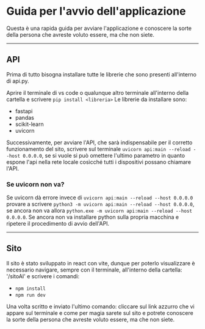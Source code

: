 # Guida per l'avvio dell'applicazione

Questa è una rapida guida per avviare l'applicazione e conoscere la sorte della persona che avreste voluto essere, ma che non siete.

---

## API

Prima di tutto bisogna installare tutte le librerie che sono presenti all'interno di api.py.

Aprire il terminale di vs code o qualunque altro terminale all'interno della cartella e scrivere `pip install <libreria>`
Le librerie da installare sono:

- fastapi
- pandas
- scikit-learn
- uvicorn

Successivamente, per avviare l'API, che sarà indispensabile per il corretto funzionamento del sito, scrivere sul terminale `uvicorn api:main --reload --host 0.0.0.0`, se si vuole si può omettere l'ultimo parametro in quanto espone l'api nella rete locale cosìcché tutti i dispositivi possano chiamare l'API.

### Se uvicorn non va?

Se uvicorn dà errore invece di `uvicorn api:main --reload --host 0.0.0.0` provare a scrivere `python3 -m uvicorn api:main --reload --host 0.0.0.0`, se ancora non va allora `python.exe -m uvicorn api:main --reload --host 0.0.0.0`.
Se ancora non va installare python sulla propria macchina e ripetere il procedimento di avvio dell'API.

---

## Sito

Il sito è stato sviluppato in react con vite, dunque per poterlo visualizzare è necessario navigare, sempre con il terminale, all'interno della cartella: '/sitoAI' e scrivere i comandi:

- `npm install`
- `npm run dev`

Una volta scritto e inviato l'ultimo comando: cliccare sul link azzurro che vi appare sul terminale e come per magia sarete sul sito e potrete conoscere la sorte della persona che avreste voluto essere, ma che non siete.
